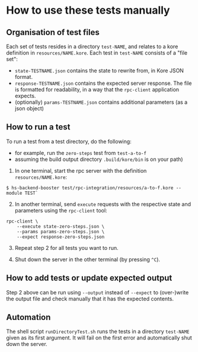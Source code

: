 # How to use these tests manually

## Organisation of test files

Each set of tests resides in a directory `test-NAME`, and relates to a kore definition in `resources/NAME.kore`.
Each test in `test-NAME` consists of a "file set":

* `state-TESTNAME.json` contains the state to rewrite from, in Kore JSON format.
* `response-TESTNAME.json` contains the expected server response. The file is formatted for readability, in a way that the `rpc-client` application expects.
* (optionally) `params-TESTNAME.json` contains additional parameters (as a json object)

## How to run a test

To run a test from a test directory, do the following:

- for example, run the `zero-steps` test from `test-a-to-f`
- assuming the build output directory `.build/kore/bin` is on your path)

1) In one terminal, start the rpc server with the definition `resources/NAME.kore`:

```
$ hs-backend-booster test/rpc-integration/resources/a-to-f.kore --module TEST`
```

2) In another terminal, send `execute` requests with the respective state and parameters using the `rpc-client` tool:

```
rpc-client \
    --execute state-zero-steps.json \
    --params params-zero-steps.json \
    --expect response-zero-steps.json
```

3) Repeat step 2 for all tests you want to run.

4) Shut down the server in the other terminal (by pressing `^C`).

## How to add tests or update expected output

Step 2 above can be run using `--output` instead of `--expect` to (over-)write the output file and check manually that it has the expected contents.

## Automation

The shell script `runDirectoryTest.sh` runs the tests in a directory `test-NAME` given as its first argument. It will fail on the first error and automatically shut down the server.
